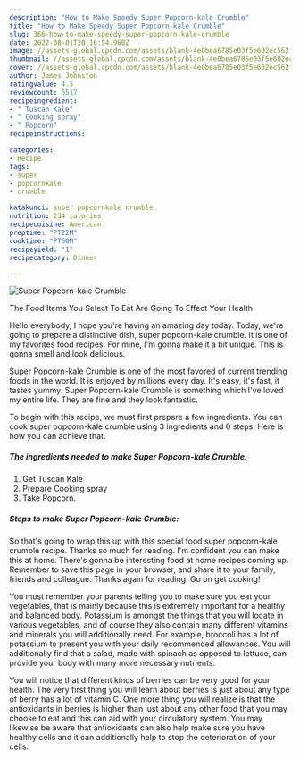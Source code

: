 ```yaml
---
description: "How to Make Speedy Super Popcorn-kale Crumble"
title: "How to Make Speedy Super Popcorn-kale Crumble"
slug: 366-how-to-make-speedy-super-popcorn-kale-crumble
date: 2022-08-01T20:16:54.960Z
image: //assets-global.cpcdn.com/assets/blank-4e0bea6785e03f5e602ec562f230caae08da540cada707380b4fe1bbebba43da.png
thumbnail: //assets-global.cpcdn.com/assets/blank-4e0bea6785e03f5e602ec562f230caae08da540cada707380b4fe1bbebba43da.png
cover: //assets-global.cpcdn.com/assets/blank-4e0bea6785e03f5e602ec562f230caae08da540cada707380b4fe1bbebba43da.png
author: James Johnston
ratingvalue: 4.5
reviewcount: 6517
recipeingredient:
- " Tuscan Kale"
- " Cooking spray"
- " Popcorn"
recipeinstructions:

categories:
- Recipe
tags:
- super
- popcornkale
- crumble

katakunci: super popcornkale crumble 
nutrition: 234 calories
recipecuisine: American
preptime: "PT22M"
cooktime: "PT60M"
recipeyield: "1"
recipecategory: Dinner

---
```



![Super Popcorn-kale Crumble](//assets-global.cpcdn.com/assets/blank-4e0bea6785e03f5e602ec562f230caae08da540cada707380b4fe1bbebba43da.png)

The Food Items You Select To Eat Are Going To Effect Your Health

Hello everybody, I hope you're having an amazing day today. Today, we're going to prepare a distinctive dish, super popcorn-kale crumble. It is one of my favorites food recipes. For mine, I'm gonna make it a bit unique. This is gonna smell and look delicious.

Super Popcorn-kale Crumble is one of the most favored of current trending foods in the world. It is enjoyed by millions every day. It's easy, it's fast, it tastes yummy. Super Popcorn-kale Crumble is something which I've loved my entire life. They are fine and they look fantastic.




To begin with this recipe, we must first prepare a few ingredients. You can cook super popcorn-kale crumble using 3 ingredients and 0 steps. Here is how you can achieve that.

<!--inarticleads1-->

##### The ingredients needed to make Super Popcorn-kale Crumble:

1. Get  Tuscan Kale
1. Prepare  Cooking spray
1. Take  Popcorn.




<!--inarticleads2-->

##### Steps to make Super Popcorn-kale Crumble:





So that's going to wrap this up with this special food super popcorn-kale crumble recipe. Thanks so much for reading. I'm confident you can make this at home. There's gonna be interesting food at home recipes coming up. Remember to save this page in your browser, and share it to your family, friends and colleague. Thanks again for reading. Go on get cooking!

You must remember your parents telling you to make sure you eat your vegetables, that is mainly because this is extremely important for a healthy and balanced body. Potassium is amongst the things that you will locate in various vegetables, and of course they also contain many different vitamins and minerals you will additionally need. For example, broccoli has a lot of potassium to present you with your daily recommended allowances. You will additionally find that a salad, made with spinach as opposed to lettuce, can provide your body with many more necessary nutrients.

You will notice that different kinds of berries can be very good for your health. The very first thing you will learn about berries is just about any type of berry has a lot of vitamin C. One more thing you will realize is that the antioxidants in berries is higher than just about any other food that you may choose to eat and this can aid with your circulatory system. You may likewise be aware that antioxidants can also help make sure you have healthy cells and it can additionally help to stop the deterioration of your cells.
